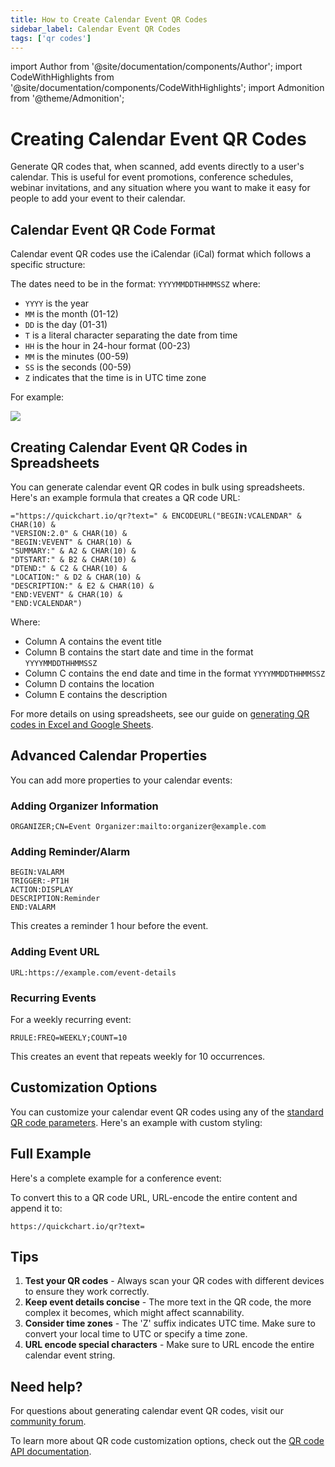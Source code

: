 ```yaml
---
title: How to Create Calendar Event QR Codes
sidebar_label: Calendar Event QR Codes
tags: ['qr codes']
---
```


import Author from '@site/documentation/components/Author';
import CodeWithHighlights from '@site/documentation/components/CodeWithHighlights';
import Admonition from '@theme/Admonition';

# Creating Calendar Event QR Codes

Generate QR codes that, when scanned, add events directly to a user's calendar. This is useful for event promotions, conference schedules, webinar invitations, and any situation where you want to make it easy for people to add your event to their calendar.

## Calendar Event QR Code Format

Calendar event QR codes use the iCalendar (iCal) format which follows a specific structure:

<CodeWithHighlights wrap code="BEGIN:VCALENDAR
VERSION:2.0
BEGIN:VEVENT
SUMMARY:**Event Title**
DTSTART:**Start Date and Time**
DTEND:**End Date and Time**
LOCATION:**Event Location**
DESCRIPTION:**Event Description**
END:VEVENT
END:VCALENDAR" />

The dates need to be in the format: `YYYYMMDDTHHMMSSZ` where:
- `YYYY` is the year
- `MM` is the month (01-12)
- `DD` is the day (01-31)
- `T` is a literal character separating the date from time
- `HH` is the hour in 24-hour format (00-23)
- `MM` is the minutes (00-59)
- `SS` is the seconds (00-59)
- `Z` indicates that the time is in UTC time zone

For example:

<CodeWithHighlights wrap code="https://quickchart.io/qr?**text=**BEGIN%3AVCALENDAR%0AVERSION%3A2.0%0ABEGIN%3AVEVENT%0ASUMMARY%3AAnnual%20Conference%0ADTSTART%3A20240520T090000Z%0ADTEND%3A20240520T170000Z%0ALOCATION%3A123%20Main%20St%2C%20Conference%20Center%0ADESCRIPTION%3AAnnual%20company%20conference%20with%20keynote%20speakers%20and%20networking%20events.%0AEND%3AVEVENT%0AEND%3AVCALENDAR" />

<img loading="lazy" src="https://quickchart.io/qr?text=BEGIN%3AVCALENDAR%0AVERSION%3A2.0%0ABEGIN%3AVEVENT%0ASUMMARY%3AAnnual%20Conference%0ADTSTART%3A20240520T090000Z%0ADTEND%3A20240520T170000Z%0ALOCATION%3A123%20Main%20St%2C%20Conference%20Center%0ADESCRIPTION%3AAnnual%20company%20conference%20with%20keynote%20speakers%20and%20networking%20events.%0AEND%3AVEVENT%0AEND%3AVCALENDAR" />

## Creating Calendar Event QR Codes in Spreadsheets

You can generate calendar event QR codes in bulk using spreadsheets. Here's an example formula that creates a QR code URL:

```
="https://quickchart.io/qr?text=" & ENCODEURL("BEGIN:VCALENDAR" & CHAR(10) & 
"VERSION:2.0" & CHAR(10) & 
"BEGIN:VEVENT" & CHAR(10) & 
"SUMMARY:" & A2 & CHAR(10) & 
"DTSTART:" & B2 & CHAR(10) & 
"DTEND:" & C2 & CHAR(10) & 
"LOCATION:" & D2 & CHAR(10) & 
"DESCRIPTION:" & E2 & CHAR(10) & 
"END:VEVENT" & CHAR(10) & 
"END:VCALENDAR")
```

Where:
- Column A contains the event title
- Column B contains the start date and time in the format `YYYYMMDDTHHMMSSZ`
- Column C contains the end date and time in the format `YYYYMMDDTHHMMSSZ`
- Column D contains the location
- Column E contains the description

For more details on using spreadsheets, see our guide on [generating QR codes in Excel and Google Sheets](/documentation/generate-qr-codes-excel-google-sheets/).

## Advanced Calendar Properties

You can add more properties to your calendar events:

### Adding Organizer Information

```
ORGANIZER;CN=Event Organizer:mailto:organizer@example.com
```

### Adding Reminder/Alarm

```
BEGIN:VALARM
TRIGGER:-PT1H
ACTION:DISPLAY
DESCRIPTION:Reminder
END:VALARM
```
This creates a reminder 1 hour before the event.

### Adding Event URL

```
URL:https://example.com/event-details
```

### Recurring Events

For a weekly recurring event:

```
RRULE:FREQ=WEEKLY;COUNT=10
```

This creates an event that repeats weekly for 10 occurrences.

## Customization Options

You can customize your calendar event QR codes using any of the [standard QR code parameters](/documentation/qr-codes/#qr-code-parameters). Here's an example with custom styling:

<CodeWithHighlights wrap code="https://quickchart.io/qr?**text=**BEGIN%3AVCALENDAR...&**dark=**4285f4&**caption=**Add to Calendar&**captionFontSize=**15" />

## Full Example

Here's a complete example for a conference event:

<CodeWithHighlights wrap code="BEGIN:VCALENDAR
VERSION:2.0
BEGIN:VEVENT
SUMMARY:Tech Conference 2024
DTSTART:20240610T090000Z
DTEND:20240612T170000Z
LOCATION:San Francisco Convention Center
DESCRIPTION:Annual technology conference featuring workshops, keynotes, and networking opportunities. Don't forget to bring your laptop!
ORGANIZER;CN=Tech Conference Team:mailto:info@techconference.example
URL:https://techconference.example
BEGIN:VALARM
TRIGGER:-P1D
ACTION:DISPLAY
DESCRIPTION:Conference starts tomorrow!
END:VALARM
END:VEVENT
END:VCALENDAR" />

To convert this to a QR code URL, URL-encode the entire content and append it to:

```
https://quickchart.io/qr?text=
```

## Tips

1. **Test your QR codes** - Always scan your QR codes with different devices to ensure they work correctly.
2. **Keep event details concise** - The more text in the QR code, the more complex it becomes, which might affect scannability.
3. **Consider time zones** - The 'Z' suffix indicates UTC time. Make sure to convert your local time to UTC or specify a time zone.
4. **URL encode special characters** - Make sure to URL encode the entire calendar event string.

## Need help?

For questions about generating calendar event QR codes, visit our [community forum](https://community.quickchart.io/).

To learn more about QR code customization options, check out the [QR code API documentation](/documentation/qr-codes/).

<Author />